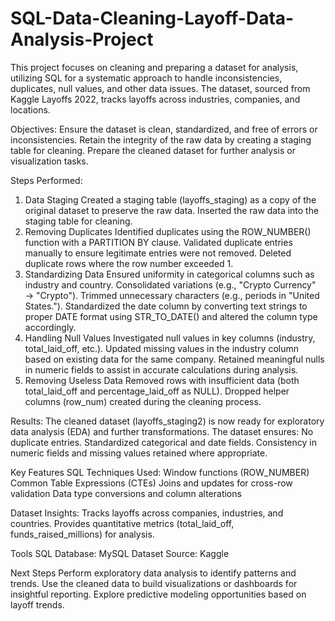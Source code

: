 # SQL-Data-Cleaning-Layoff-Data-Analysis-Project
This project focuses on cleaning and preparing a dataset for analysis, utilizing SQL for a systematic approach to handle inconsistencies, duplicates, null values, and other data issues. The dataset, sourced from Kaggle Layoffs 2022, tracks layoffs across industries, companies, and locations.

Objectives:
Ensure the dataset is clean, standardized, and free of errors or inconsistencies.
Retain the integrity of the raw data by creating a staging table for cleaning.
Prepare the cleaned dataset for further analysis or visualization tasks.

Steps Performed:
1. Data Staging
Created a staging table (layoffs_staging) as a copy of the original dataset to preserve the raw data.
Inserted the raw data into the staging table for cleaning.
2. Removing Duplicates
Identified duplicates using the ROW_NUMBER() function with a PARTITION BY clause.
Validated duplicate entries manually to ensure legitimate entries were not removed.
Deleted duplicate rows where the row number exceeded 1.
3. Standardizing Data
Ensured uniformity in categorical columns such as industry and country.
Consolidated variations (e.g., "Crypto Currency" → "Crypto").
Trimmed unnecessary characters (e.g., periods in "United States.").
Standardized the date column by converting text strings to proper DATE format using STR_TO_DATE() and altered the column type accordingly.
4. Handling Null Values
Investigated null values in key columns (industry, total_laid_off, etc.).
Updated missing values in the industry column based on existing data for the same company.
Retained meaningful nulls in numeric fields to assist in accurate calculations during analysis.
5. Removing Useless Data
Removed rows with insufficient data (both total_laid_off and percentage_laid_off as NULL).
Dropped helper columns (row_num) created during the cleaning process.

Results:
The cleaned dataset (layoffs_staging2) is now ready for exploratory data analysis (EDA) and further transformations. The dataset ensures:
No duplicate entries.
Standardized categorical and date fields.
Consistency in numeric fields and missing values retained where appropriate.

Key Features
SQL Techniques Used:
Window functions (ROW_NUMBER)
Common Table Expressions (CTEs)
Joins and updates for cross-row validation
Data type conversions and column alterations

Dataset Insights:
Tracks layoffs across companies, industries, and countries.
Provides quantitative metrics (total_laid_off, funds_raised_millions) for analysis.

Tools
SQL Database: MySQL
Dataset Source: Kaggle

Next Steps
Perform exploratory data analysis to identify patterns and trends.
Use the cleaned data to build visualizations or dashboards for insightful reporting.
Explore predictive modeling opportunities based on layoff trends.
